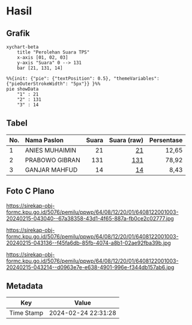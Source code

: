 # Hasil

## Grafik

```mermaid
xychart-beta
    title "Perolehan Suara TPS"
    x-axis [01, 02, 03]
    y-axis "Suara" 0 --> 131
    bar [21, 131, 14]
```

```mermaid
%%{init: {"pie": {"textPosition": 0.5}, "themeVariables": {"pieOuterStrokeWidth": "5px"}} }%%
pie showData
    "1" : 21
    "2" : 131
    "3" : 14
```

## Tabel

| No. | Nama Paslon    | Suara | Suara (raw) | Persentase |
|:--- |:-------------- | -----:| -----------:| ----------:|
| 1   | ANIES MUHAIMIN | 21    | [21][p-1]   | 12,65      |
| 2   | PRABOWO GIBRAN | 131   | [131][p-2]  | 78,92      |
| 3   | GANJAR MAHFUD  | 14    | [14][p-3]   | 8,43       |


[p-1]: https://github.com/gigit-pemilu/pemilu-2024-64-kalimantan-timur/blob/main/pilpres/hitung-suara/sub/64-kalimantan-timur/sub/08-kutai-timur/sub/12-sangatta-selatan/sub/2001-sangatta-selatan/sub/003-tps/sub/paslon-1.txt
[p-2]: https://github.com/gigit-pemilu/pemilu-2024-64-kalimantan-timur/blob/main/pilpres/hitung-suara/sub/64-kalimantan-timur/sub/08-kutai-timur/sub/12-sangatta-selatan/sub/2001-sangatta-selatan/sub/003-tps/sub/paslon-2.txt
[p-3]: https://github.com/gigit-pemilu/pemilu-2024-64-kalimantan-timur/blob/main/pilpres/hitung-suara/sub/64-kalimantan-timur/sub/08-kutai-timur/sub/12-sangatta-selatan/sub/2001-sangatta-selatan/sub/003-tps/sub/paslon-3.txt

## Foto C Plano

https://sirekap-obj-formc.kpu.go.id/5076/pemilu/ppwp/64/08/12/20/01/6408122001003-20240215-043040--67a38358-43d1-4f65-887a-fb0ce2c02777.jpg

https://sirekap-obj-formc.kpu.go.id/5076/pemilu/ppwp/64/08/12/20/01/6408122001003-20240215-043136--f45fa6db-85fb-4074-a8b1-02ae92fba39b.jpg

https://sirekap-obj-formc.kpu.go.id/5076/pemilu/ppwp/64/08/12/20/01/6408122001003-20240215-043214--d0963e7e-e638-4901-996e-f344db157ab6.jpg


## Metadata

| Key        | Value               |
| ---------- | ------------------- |
| Time Stamp | 2024-02-24 22:31:28 |



